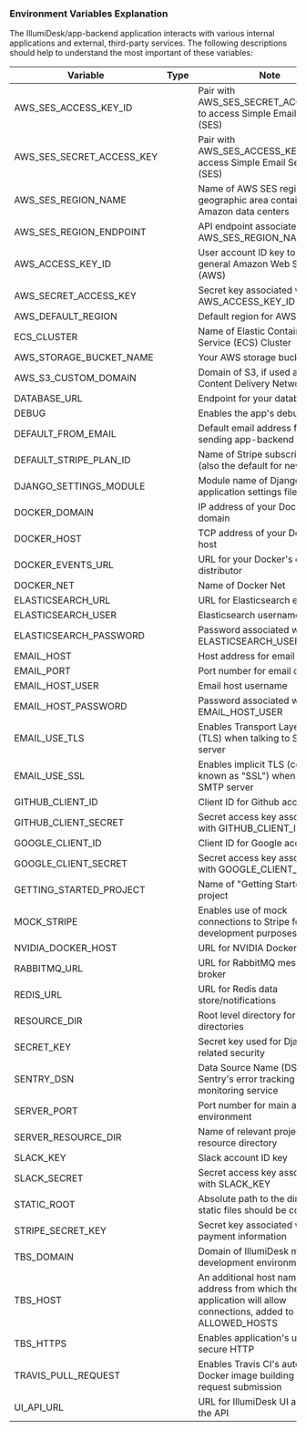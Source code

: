### Environment Variables Explanation

The IllumiDesk/app-backend application interacts with various internal applications and external, third-party services. The following descriptions should help to understand the most important of these variables:

| Variable  |  Type | Note  |
|---|---|---|
| AWS_SES_ACCESS_KEY_ID |<string> | Pair with AWS_SES_SECRET_ACCESS_KEY to access Simple Email Service (SES) |
| AWS_SES_SECRET_ACCESS_KEY | <string> | Pair with AWS_SES_ACCESS_KEY_ID to access Simple Email Service (SES) |
| AWS_SES_REGION_NAME | <string> | Name of AWS SES region, a geographic area containing Amazon data centers |
| AWS_SES_REGION_ENDPOINT | <string> | API endpoint associated with AWS_SES_REGION_NAME |
| AWS_ACCESS_KEY_ID | <string> | User account ID key to access general Amazon Web Services (AWS) |
| AWS_SECRET_ACCESS_KEY | <string> | Secret key associated with AWS_ACCESS_KEY_ID |
| AWS_DEFAULT_REGION | <string> | Default region for AWS access |
| ECS_CLUSTER | <string> | Name of Elastic Container Service (ECS) Cluster |
| AWS_STORAGE_BUCKET_NAME | <string> | Your AWS storage bucket name |
| AWS_S3_CUSTOM_DOMAIN | <string> | Domain of S3, if used as a Content Delivery Network (CDN) |
| DATABASE_URL | <string> | Endpoint for your database |
| DEBUG | <boolean> | Enables the app's debug mode |
| DEFAULT_FROM_EMAIL | <email> | Default email address for sending app-backend messages |
| DEFAULT_STRIPE_PLAN_ID | <string> | Name of Stripe subscription plan (also the default for new users) |
| DJANGO_SETTINGS_MODULE | <string> | Module name of Django application settings file |
| DOCKER_DOMAIN | <string> | IP address of your Docker's domain |
| DOCKER_HOST | <string> | TCP address of your Docker's host |
| DOCKER_EVENTS_URL | <string> | URL for your Docker's events distributor |
| DOCKER_NET | <string> | Name of Docker Net |
| ELASTICSEARCH_URL | <string> | URL for Elasticsearch endpoint |
| ELASTICSEARCH_USER | <string> | Elasticsearch username |
| ELASTICSEARCH_PASSWORD | <string> | Password associated with ELASTICSEARCH_USER |
| EMAIL_HOST | <string> | Host address for email client |
| EMAIL_PORT | <integer> | Port number for email client |
| EMAIL_HOST_USER | <string> | Email host username |
| EMAIL_HOST_PASSWORD | <string> | Password associated with EMAIL_HOST_USER |
| EMAIL_USE_TLS | <boolean> | Enables Transport Layer Security (TLS) when talking to SMTP server |
| EMAIL_USE_SSL | <boolean> | Enables implicit TLS (commonly known as "SSL") when talking to SMTP server |
| GITHUB_CLIENT_ID | <string> | Client ID for Github account |
| GITHUB_CLIENT_SECRET | <string> | Secret access key associated with GITHUB_CLIENT_ID |
| GOOGLE_CLIENT_ID | <string> | Client ID for Google account |
| GOOGLE_CLIENT_SECRET | <string> | Secret access key associated with GOOGLE_CLIENT_ID |
| GETTING_STARTED_PROJECT | <string> | Name of "Getting Started" project |
| MOCK_STRIPE | <boolean> | Enables use of mock connections to Stripe for development purposes |
| NVIDIA_DOCKER_HOST | <string> | URL for NVIDIA Docker host |
| RABBITMQ_URL | <string> | URL for RabbitMQ message broker |
| REDIS_URL | <string> | URL for Redis data store/notifications |
| RESOURCE_DIR | <string> | Root level directory for all user directories |
| SECRET_KEY | <string> | Secret key used for Django-related security |
| SENTRY_DSN | <string> | Data Source Name (DSN) for Sentry's error tracking and monitoring service |
| SERVER_PORT | <integer> | Port number for main application environment |
| SERVER_RESOURCE_DIR | <string> | Name of relevant project's resource directory |
| SLACK_KEY | <string> | Slack account ID key |
| SLACK_SECRET | <string> | Secret access key associated with SLACK_KEY |
| STATIC_ROOT | <string> | Absolute path to the directory static files should be collected to. |
| STRIPE_SECRET_KEY | <string> | Secret key associated with Stripe payment information |
| TBS_DOMAIN | <string> | Domain of IllumiDesk main development environment |
| TBS_HOST | <string> | An additional host name or IP address from which the application will allow connections, added to Django's ALLOWED_HOSTS |
| TBS_HTTPS | <boolean> | Enables application's use of secure HTTP |
| TRAVIS_PULL_REQUEST | <boolean> | Enables Travis CI's automated Docker image building upon pull request submission |
| UI_API_URL | <string> | URL for IllumiDesk UI accessing the API |
